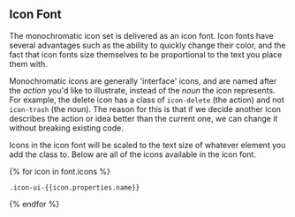 ## Icon Font

The monochromatic icon set is delivered as an icon font. Icon fonts have several advantages such as the ability to quickly change their color, and the fact that icon fonts size themselves to be proportional to the text you place them with.

Monochromatic icons are generally 'interface' icons, and are named after the *action* you'd like to illustrate, instead of the *noun* the icon represents. For example, the delete icon has a class of `icon-delete` (the action) and not `icon-trash` (the noun). The reason for this is that if we decide another icon describes the action or idea better than the current one, we can change it without breaking existing code.

Icons in the icon font will be scaled to the text size of whatever element you add the class to. Below are all of the icons available in the icon font.

<div class="block-group block-group-3-up">
{% for icon in font.icons %}
<div class="block">
<span href="" class="font-size-4 icon-ui-{{icon.properties.name}}" aria-label="{{icon.properties.name}}"></span>
<p class="trailer-1"><code>.icon-ui-{{icon.properties.name}}</code></p>
</div>
{% endfor %}
</div>
